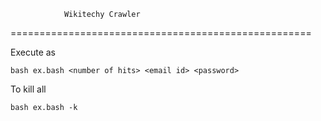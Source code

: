                 Wikitechy Crawler
====================================================

Execute as 
```
bash ex.bash <number of hits> <email id> <password>
```

To kill all
```
bash ex.bash -k 
```
